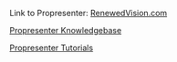 Link to Propresenter: [RenewedVision.com](https://renewedvision.com/propresenter/)

[Propresenter Knowledgebase](https://support.renewedvision.com/hc/en-us/categories/360001071753-KnowledgeBase)

[Propresenter Tutorials](https://renewedvision.com/propresenter/tutorials/)